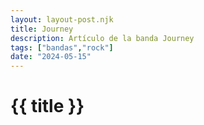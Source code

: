 ```yaml
---
layout: layout-post.njk
title: Journey
description: Artículo de la banda Journey
tags: ["bandas","rock"]
date: "2024-05-15"
---
```


# {{ title }}